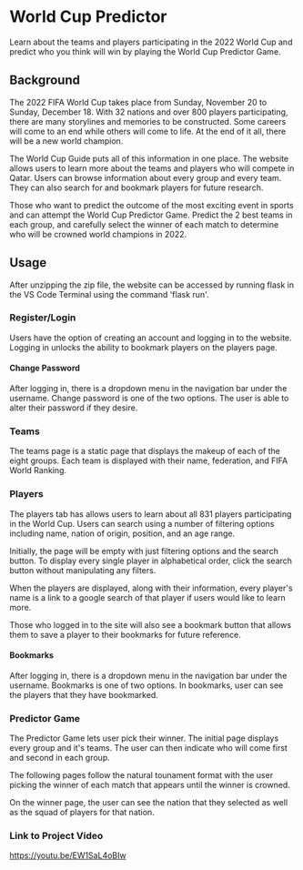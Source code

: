 # World Cup Predictor

Learn about the teams and players participating in the 2022 World Cup and predict who you think will win by playing the World Cup Predictor Game.

## Background

The 2022 FIFA World Cup takes place from Sunday, November 20 to Sunday, December 18. With 32 nations and over 800 players participating, there are many storylines and memories to be constructed. Some careers will come to an end while others will come to life. At the end of it all, there will be a new world champion.

The World Cup Guide puts all of this information in one place. The website allows users to learn more about the teams and players who will compete in Qatar. Users can browse information about every group and every team. They can also search for and bookmark players for future research.

Those who want to predict the outcome of the most exciting event in sports and can attempt the World Cup Predictor Game. Predict the 2 best teams in each group, and carefully select the winner of each match to determine who will be crowned world champions in 2022.

## Usage

After unzipping the zip file, the website can be accessed by running flask in the VS Code Terminal using the command 'flask run'.

### Register/Login

Users have the option of creating an account and logging in to the website. Logging in unlocks the ability to bookmark players on the players page.

#### Change Password

After logging in, there is a dropdown menu in the navigation bar under the username. Change password is one of the two options. The user is able to alter their password if they desire.

### Teams

The teams page is a static page that displays the makeup of each of the eight groups. Each team is displayed with their name, federation, and FIFA World Ranking.

### Players

The players tab has allows users to learn about all 831 players participating in the World Cup. Users can search using a number of filtering options including name, nation of origin, position, and an age range.

Initially, the page will be empty with just filtering options and the search button. To display every single player in alphabetical order, click the search button without manipulating any filters.

When the players are displayed, along with their information, every player's name is a link to a google search of that player if users would like to learn more.

Those who logged in to the site will also see a bookmark button that allows them to save a player to their bookmarks for future reference.

#### Bookmarks

After logging in, there is a dropdown menu in the navigation bar under the username. Bookmarks is one of two options. In bookmarks, user can see the players that they have bookmarked.

### Predictor Game

The Predictor Game lets user pick their winner. The initial page displays every group and it's teams. The user can then indicate who will come first and second in each group.

The following pages follow the natural tounament format with the user picking the winner of each match that appears until the winner is crowned.

On the winner page, the user can see the nation that they selected as well as the squad of players for that nation.

### Link to Project Video

https://youtu.be/EW1SaL4oBIw
